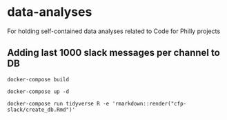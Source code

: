 # data-analyses
For holding self-contained data analyses related to Code for Philly projects

## Adding last 1000 slack messages per channel to DB

```
docker-compose build

docker-compose up -d

docker-compose run tidyverse R -e 'rmarkdown::render("cfp-slack/create_db.Rmd")'
```
